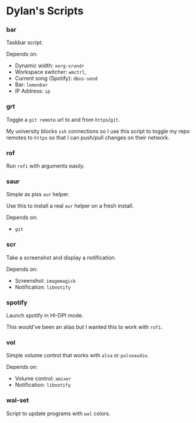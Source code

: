 # Dylan's Scripts


### bar

Taskbar script.

Depends on:

- Dynamic width: `xorg-xrandr`
- Workspace switcher: `wmctrl`,
- Current song (Spotify): `dbus-send`
- Bar: `lemonbar`
- IP Address: `ip`


### grt

Toggle a `git remote` url to and from `https`/`git`.

My university blocks `ssh` connections so I use this script to toggle my repo remotes to `https` so that I can push/pull changes on their network.


### rof

Run `rofi` with arguments easily.


### saur

Simple as piss `aur` helper.

Use this to install a real `aur` helper on a fresh install.

Depends on:

- `git`


### scr

Take a screenshot and display a notification.

Depends on:

- Screenshot: `imagemagick`
- Notification: `libnotify`


### spotify

Launch spotify in HI-DPI mode.

This would've been an alias but I wanted this to work with `rofi`.


### vol

Simple volume control that works with `alsa` or `pulseaudio`.

Depends on:

- Volume control: `amixer`
- Notification: `libnotify`


### wal-set

Script to update programs with `wal` colors.
